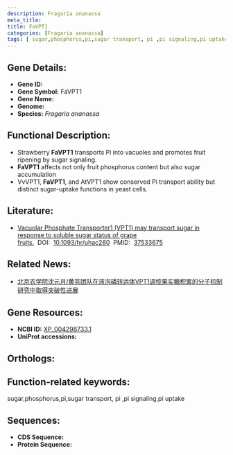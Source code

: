```yaml
---
description: Fragaria ananassa
meta_title:
title: FaVPT1
categories: [Fragaria ananassa]
tags: [ sugar,phosphorus,pi,sugar transport, pi ,pi signaling,pi uptake ]
---
```


## Gene Details:
- **Gene ID:**	[]()
- **Gene Symbol:** FaVPT1
- **Gene Name:** 
- **Genome:** []()
- **Species:** *Fragaria ananassa*

## Functional Description:
   - Strawberry **FaVPT1** transports Pi into vacuoles and promotes fruit ripening by sugar signaling.
   - **FaVPT1** affects not only fruit phosphorus content but also sugar accumulation
   - VvVPT1, **FaVPT1**, and AtVPT1 show conserved Pi transport ability but distinct sugar-uptake functions in yeast cells.

## Literature:
   - [Vacuolar Phosphate Transporter1 (VPT1) may transport sugar in response to soluble sugar status of grape fruits.]( https://academic.oup.com/hr/article/10/2/uhac260/6840708?login=true)&nbsp;&nbsp;DOI:&nbsp;&nbsp;[10.1093/hr/uhac260](https://academic.oup.com/hr/article/10/2/uhac260/6840708?login=true)&nbsp;&nbsp;PMID:&nbsp;&nbsp;[37533675](https://pubmed.ncbi.nlm.nih.gov/37533675/)

## Related News:
   - [北京农学院沈元月/黄芸团队在液泡磷转运体VPT1调控果实糖积累的分子机制研究中取得突破性进展](https://mp.weixin.qq.com/s?__biz=MzIyOTY2NDYyNQ==&mid=2247561389&idx=4&sn=0045476d5007d0f8c230ba58648065cf&chksm=e8bc82b3dfcb0ba5b40abf32962112e33e6c1570e622adacdc6d27bf0e5ee36d526e3eb020c4&scene=27#wechat_redirect)

## Gene Resources:
- **NCBI ID:** [XP_004298733.1](https://www.ncbi.nlm.nih.gov/gene/?term=XP_004298733.1)
- **UniProt accessions:** [](https://www.uniprot.org/uniprotkb//entry)

## Orthologs:


## Function-related keywords:
sugar,phosphorus,pi,sugar transport, pi ,pi signaling,pi uptake

## Sequences:
- **CDS Sequence:**
- **Protein Sequence:**
